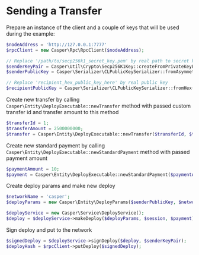 # Sending a Transfer

Prepare an instance of the client and a couple of keys that will be used during the example:
```php
$nodeAddress = 'http://127.0.0.1:7777'
$rpcClient = new Casper\Rpc\RpcClient($nodeAddress);

// Replace '/path/to/secp256k1_secret_key.pem' by real path to secret key
$senderKeyPair = Casper\Util\Crypto\Secp256K1Key::createFromPrivateKeyFile('/path/to/secp256k1_secret_key.pem');
$senderPublicKey = Casper\Serializer\CLPublicKeySerializer::fromAsymmetricKey($senderKeyPair);

// Replace 'recipient_hex_public_key_here' by real public key
$recipientPublicKey = Casper\Serializer\CLPublicKeySerializer::fromHex('recipient_hex_public_key_here');
```

Create new transfer by calling `Casper\Entity\DeployExecutable::newTransfer` method with passed custom transfer id and transfer amount to this method
```php
$transferId = 1;
$transferAmount = 2500000000;
$transfer = Casper\Entity\DeployExecutable::newTransfer($transferId, $transferAmount, $recipientPublicKey);
```

Create new standard payment by calling `Casper\Entity\DeployExecutable::newStandardPayment` method with passed payment amount
```php
$paymentAmount = 10;
$payment = Casper\Entity\DeployExecutable::newStandardPayment($paymentAmount);
```

Create deploy params and make new deploy
```php
$networkName = 'casper';
$deployParams = new Casper\Entity\DeployParams($senderPublicKey, $networkName);

$deployService = new Casper\Service\DeployService();
$deploy = $deployService->makeDeploy($deployParams, $session, $payment);
```

Sign deploy and put to the network
```php
$signedDeploy = $deployService->signDeploy($deploy, $senderKeyPair);
$deployHash = $rpcClient->putDeploy($signedDeploy);
```
